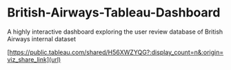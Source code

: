 # British-Airways-Tableau-Dashboard
A highly interactive dashboard exploring the user review database of British Airways internal dataset

[https://public.tableau.com/shared/H56XWZYQG?:display_count=n&:origin=viz_share_link](url)
